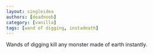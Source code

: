```yaml
---
layout: singleidea
authors: [deadnoob]
category: [vanilla]
tags: [wand of digging, instadeath]
---
```

Wands of digging kill any monster made of earth instantly.
